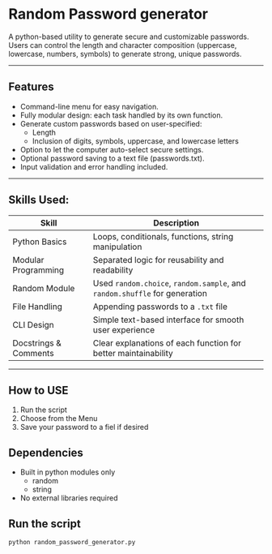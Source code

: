# Random Password generator
A python-based utility to generate secure and customizable passwords. Users can control the length and character composition (uppercase, lowercase, numbers, symbols) to generate strong, unique  passwords.

---

## Features
- Command-line menu for easy navigation.
- Fully modular design: each task handled by its own function.
- Generate custom passwords based on user-specified:
    - Length
    - Inclusion of digits, symbols, uppercase, and lowercase letters
- Option to let the computer auto-select secure settings.
- Optional password saving to a text file (passwords.txt).
- Input validation and error handling included.

---
## Skills Used:
| Skill                 | Description                                                                |
| --------------------- | -------------------------------------------------------------------------- |
| Python Basics         | Loops, conditionals, functions, string manipulation                        |
| Modular Programming   | Separated logic for reusability and readability                            |
| Random Module         | Used `random.choice`, `random.sample`, and `random.shuffle` for generation |
| File Handling         | Appending passwords to a `.txt` file                                       |
| CLI Design            | Simple text-based interface for smooth user experience                     |
| Docstrings & Comments | Clear explanations of each function for better maintainability             |


---

##  How to USE
1. Run the script
2. Choose from the Menu
3. Save your password to a fiel if desired

## Dependencies
- Built in python modules only
    - random
    - string
- No external libraries required

## Run the script
```bash
python random_password_generator.py



